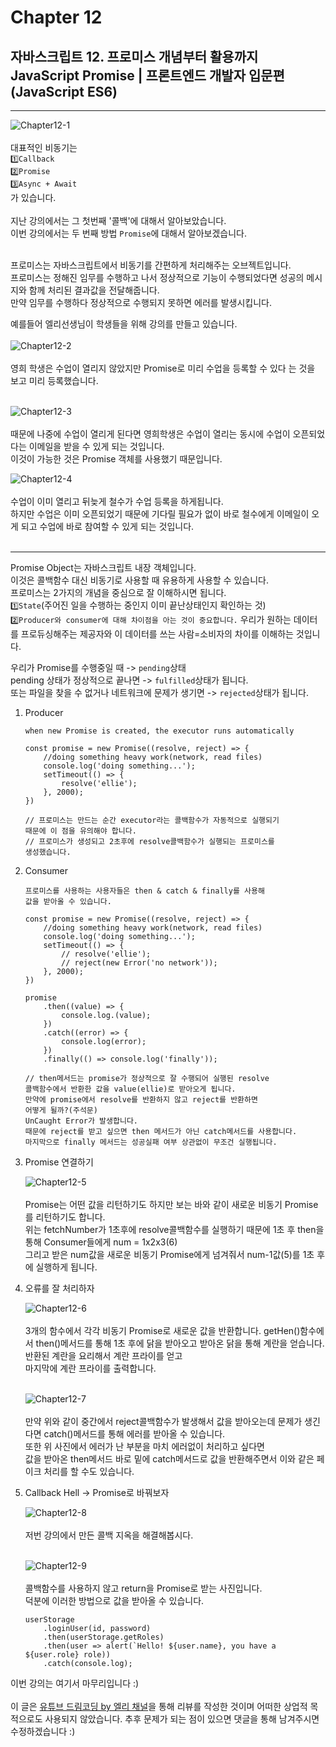 # Chapter 12

## 자바스크립트 12. 프로미스 개념부터 활용까지 JavaScript Promise | 프론트엔드 개발자 입문편 (JavaScript ES6)

---

![Chapter12-1](./Chapter12-1.png)<br><br>
대표적인 비동기는<br>
`1️⃣Callback`<br>
`2️⃣Promise`<br>
`3️⃣Async + Await`<br>
가 있습니다.<br><br>
지난 강의에서는 그 첫번째 '콜백'에 대해서 알아보았습니다.<br>
이번 강의에서는 두 번째 방법 `Promise`에 대해서 알아보겠습니다.<br><br>

프로미스는 자바스크립트에서 비동기를 간편하게 처리해주는 오브젝트입니다.<br>
프로미스는 정해진 임무를 수행하고 나서 정상적으로 기능이 수행되었다면
성공의 메시지와 함께 처리된 결과값을 전달해줍니다.<br>
만약 임무를 수행하다 정상적으로 수행되지 못하면 에러를 발생시킵니다.<br>

예를들어 엘리선생님이 학생들을 위해 강의를 만들고 있습니다.<br><br>
![Chapter12-2](./Chapter12-2.png)<br><br>
영희 학생은 수업이 열리지 않았지만 Promise로 미리 수업을 등록할 수 있다
는 것을 보고 미리 등록했습니다.<br><br>

![Chapter12-3](./Chapter12-3.png)<br><br>
때문에 나중에 수업이 열리게 된다면 영희학생은 수업이 열리는 동시에
수업이 오픈되었다는 이메일을 받을 수 있게 되는 것입니다.<br>
이것이 가능한 것은 Promise 객체를 사용했기 때문입니다.<br>

![Chapter12-4](./Chapter12-4.png)<br><br>
수업이 이미 열리고 뒤늦게 철수가 수업 등록을 하게됩니다.<br>
하지만 수업은 이미 오픈되었기 때문에 기다릴 필요가 없이 바로 철수에게
이메일이 오게 되고 수업에 바로 참여할 수 있게 되는 것입니다.<br><br>

---

Promise Object는 자바스크립트 내장 객체입니다.<br>
이것은 콜백함수 대신 비동기로 사용할 때 유용하게 사용할 수 있습니다.<br>
프로미스는 2가지의 개념을 중심으로 잘 이해하시면 됩니다.<br>
`1️⃣State`(주어진 일을 수행하는 중인지 이미 끝난상태인지 확인하는 것)<br>
`2️⃣Producer와 consumer에 대해 차이점을 아는 것이 중요합니다.`
우리가 원하는 데이터를 프로듀싱해주는 제공자와 이 데이터를 쓰는 사람=소비자의
차이를 이해하는 것입니다.<br>

우리가 Promise를 수행중일 때 -> `pending`상태<br>
pending 상태가 정상적으로 끝나면 -> `fulfilled`상태가 됩니다.<br>
또는 파일을 찾을 수 없거나 네트워크에 문제가 생기면 -> `rejected`상태가 됩니다.<br>

1. Producer

   ```
   when new Promise is created, the executor runs automatically

   const promise = new Promise((resolve, reject) => {
       //doing something heavy work(network, read files)
       console.log('doing something...');
       setTimeout(() => {
           resolve('ellie');
       }, 2000);
   })

   // 프로미스는 만드는 순간 executor라는 콜백함수가 자동적으로 실행되기
   때문에 이 점을 유의해야 합니다.
   // 프로미스가 생성되고 2초후에 resolve콜백함수가 실행되는 프로미스를
   생성했습니다.
   ```

2. Consumer

   ```
   프로미스를 사용하는 사용자들은 then & catch & finally를 사용해
   값을 받아올 수 있습니다.

   const promise = new Promise((resolve, reject) => {
       //doing something heavy work(network, read files)
       console.log('doing something...');
       setTimeout(() => {
           // resolve('ellie');
           // reject(new Error('no network'));
       }, 2000);
   })

   promise
       .then((value) => {
           console.log.(value);
       })
       .catch((error) => {
           console.log(error);
       })
       .finally(() => console.log('finally'));

   // then메서드는 promise가 정상적으로 잘 수행되어 실행된 resolve
   콜백함수에서 반환한 값을 value(ellie)로 받아오게 됩니다.
   만약에 promise에서 resolve를 반환하지 않고 reject를 반환하면
   어떻게 될까?(주석문)
   UnCaught Error가 발생합니다.
   때문에 reject를 받고 싶으면 then 메서드가 아닌 catch메서드를 사용합니다.
   마지막으로 finally 메서드는 성공실패 여부 상관없이 무조건 실행됩니다.
   ```

3. Promise 연결하기

   ![Chapter12-5](./Chapter12-5.png)<br><br>
   Promise는 어떤 값을 리턴하기도 하지만 보는 바와 같이 새로운 비동기
   Promise를 리턴하기도 합니다.<br>
   위는 fetchNumber가 1초후에 resolve콜백함수를 실행하기 때문에
   1초 후 then을 통해 Consumer들에게 num = 1x2x3(6) <br>그리고 받은 num값을
   새로운 비동기 Promise에게 넘겨줘서 num-1값(5)를 1초 후에 실행하게
   됩니다.<br>

4. 오류를 잘 처리하자

   ![Chapter12-6](./Chapter12-6.png)<br><br>
   3개의 함수에서 각각 비동기 Promise로 새로운 값을 반환합니다.
   getHen()함수에서 then()메서드를 통해 1초 후에 닭을 받아오고
   받아온 닭을 통해 계란을 얻습니다.<br>
   반환된 계란을 요리해서 계란 프라이를 얻고<br>
   마지막에 계란 프라이를 출력합니다.<br><br>

   ![Chapter12-7](./Chapter12-7.png)<br><br>
   만약 위와 같이 중간에서 reject콜백함수가 발생해서 값을 받아오는데
   문제가 생긴다면 catch()메서드를 통해 에러를 받아올 수 있습니다.<br>
   또한 위 사진에서 에러가 난 부분을 마치 에러없이 처리하고 싶다면<br>
   값을 받아온 then메서드 바로 밑에 catch메서드로 값을 반환해주면서
   이와 같은 페이크 처리를 할 수도 있습니다.<br>

5. Callback Hell -> Promise로 바꿔보자

   ![Chapter12-8](./Chapter12-8.png)<br><br>
   저번 강의에서 만든 콜백 지옥을 해결해봅시다.<br><br>

   ![Chapter12-9](./Chapter12-9.png)<br><br>
   콜백함수를 사용하지 않고 return을 Promise로 받는 사진입니다.<br>
   덕분에 이러한 방법으로 값을 받아올 수 있습니다.<br>

   ```
   userStorage
       .loginUser(id, password)
       .then(userStorage.getRoles)
       .then(user => alert(`Hello! ${user.name}, you have a ${user.role} role))
       .catch(console.log);
   ```

이번 강의는 여기서 마무리입니다 :)<br><br>
이 글은 [유튜브 드림코딩 by 엘리 채널](https://www.youtube.com/watch?v=JB_yU6Oe2eE&list=PLv2d7VI9OotTVOL4QmPfvJWPJvkmv6h-2&index=12)을 통해 리뷰를 작성한 것이며 어떠한 상업적 목적으로도 사용되지 않았습니다. 추후 문제가 되는 점이 있으면 댓글을 통해 남겨주시면 수정하겠습니다 :)
